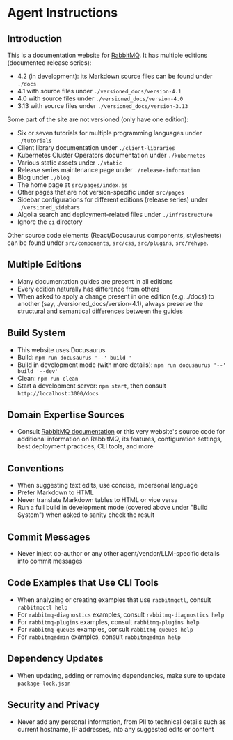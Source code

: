 # Agent Instructions

## Introduction

This is a documentation website for [RabbitMQ](https://rabbitmq.com/docs). It has multiple
editions (documented release series):

 * 4.2 (in development): its Markdown source files can be found under `./docs`
 * 4.1 with source files under `./versioned_docs/version-4.1`
 * 4.0 with source files under `./versioned_docs/version-4.0`
 * 3.13 with source files under `./versioned_docs/version-3.13`

Some part of the site are not versioned (only have one edition):

 * Six or seven tutorials for multiple programming languages under `./tutorials`
 * Client library documentation under `./client-libraries`
 * Kubernetes Cluster Operators documentation under `./kubernetes`
 * Various static assets under `./static`
 * Release series maintenance page under `./release-information`
 * Blog under `./blog`
 * The home page at `src/pages/index.js`
 * Other pages that are not version-specific under `src/pages`
 * Sidebar configurations for different editions (release series) under `./versioned_sidebars`
 * Algolia search and deployment-related files under `./infrastructure`
 * Ignore the `ci` directory

Other source code elements (React/Docusaurus components, stylesheets) can be found under `src/components`, `src/css`, `src/plugins`,
`src/rehype`.


## Multiple Editions

 * Many documentation guides are present in all editions
 * Every edition naturally has difference from others
 * When asked to apply a change present in one edition (e.g. ./docs) to another (say, ./versioned_docs/version-4.1),
   always preserve the structural and semantical differences between the guides

## Build System

 * This website uses Docusaurus
 * Build: `npm run docusaurus '--' build '`
 * Build in development mode (with more details): `npm run docusaurus '--' build '--dev'`
 * Clean: `npm run clean`
 * Start a development server: `npm start`, then consult `http://localhost:3000/docs`

## Domain Expertise Sources

 * Consult [RabbitMQ documentation](https://www.rabbitmq.com/docs) or this very website's source code
   for additional information on RabbitMQ, its features, configuration settings, best deployment practices,
   CLI tools, and more

## Conventions

 * When suggesting text edits, use concise, impersonal language
 * Prefer Markdown to HTML
 * Never translate Markdown tables to HTML or vice versa
 * Run a full build in development mode (covered above under "Build System") when asked to sanity check the result

## Commit Messages

 * Never inject co-author or any other agent/vendor/LLM-specific details into commit messages

## Code Examples that Use CLI Tools

 * When analyzing or creating examples that use `rabbitmqctl`, consult `rabbitmqctl help`
 * For `rabbitmq-diagnostics` examples, consult `rabbitmq-diagnostics help`
 * For `rabbitmq-plugins` examples, consult `rabbitmq-plugins help`
 * For `rabbitmq-queues` examples, consult `rabbitmq-queues help`
 * For `rabbitmqadmin` examples, consult `rabbitmqadmin help`

## Dependency Updates

 * When updating, adding or removing dependencies, make sure to update `package-lock.json`

## Security and Privacy

 * Never add any personal information, from PII to technical details such as current hostname, IP addresses,
   into any suggested edits or content
